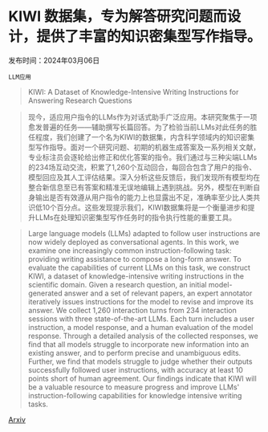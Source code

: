 # KIWI 数据集，专为解答研究问题而设计，提供了丰富的知识密集型写作指导。

发布时间：2024年03月06日

`LLM应用`

> KIWI: A Dataset of Knowledge-Intensive Writing Instructions for Answering Research Questions

> 现今，适应用户指令的LLMs作为对话式助手广泛应用。本研究聚焦于一项愈发普遍的任务——辅助撰写长篇回答。为了检验当前LLMs对此任务的胜任程度，我们创建了一个名为KIWI的数据集，内含科学领域内的知识密集型写作指导。面对一个研究问题、初期的机器生成答案及一系列相关文献，专业标注员会逐轮给出修正和优化答案的指令。我们通过与三种尖端LLMs的234场互动交流，积累了1,260个互动回合，每回合包含了用户的指令、模型回应及其人工评估结果。深入分析这些反馈后，我们发现所有模型均在整合新信息至已有答案和精准无误地编辑上遇到挑战。另外，模型在判断自身输出是否有效遵从用户指令的能力上也显露出不足，准确率至少比人类共识低10个百分点。这些发现提示我们，KIWI数据集将是一个衡量进步和提升LLMs在处理知识密集型写作任务时的指令执行性能的重要工具。

> Large language models (LLMs) adapted to follow user instructions are now widely deployed as conversational agents. In this work, we examine one increasingly common instruction-following task: providing writing assistance to compose a long-form answer. To evaluate the capabilities of current LLMs on this task, we construct KIWI, a dataset of knowledge-intensive writing instructions in the scientific domain. Given a research question, an initial model-generated answer and a set of relevant papers, an expert annotator iteratively issues instructions for the model to revise and improve its answer. We collect 1,260 interaction turns from 234 interaction sessions with three state-of-the-art LLMs. Each turn includes a user instruction, a model response, and a human evaluation of the model response. Through a detailed analysis of the collected responses, we find that all models struggle to incorporate new information into an existing answer, and to perform precise and unambiguous edits. Further, we find that models struggle to judge whether their outputs successfully followed user instructions, with accuracy at least 10 points short of human agreement. Our findings indicate that KIWI will be a valuable resource to measure progress and improve LLMs' instruction-following capabilities for knowledge intensive writing tasks.

[Arxiv](https://arxiv.org/abs/2403.03866)